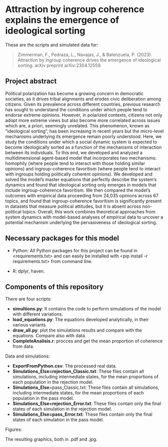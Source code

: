 # Attraction by ingroup coherence explains the emergence of ideological sorting

These are the scripts and simulated data for:

> Zimmerman, F., Pedraza, L., Navajas, J., & Balenzuela, P. (2023). Attraction by ingroup coherence drives the emergence of ideological sorting. arXiv preprint arXiv:2304.12559.

## Project abstract

Political polarization has become a growing concern in democratic societies, as it drives tribal alignments and erodes civic deliberation among citizens. Given its prevalence across different countries, previous research has sought to understand the conditions under which people tend to endorse extreme opinions. However, in polarized contexts, citizens not only adopt more extreme views but also become more correlated across issues which are, a priori, seemingly unrelated. This phenomenon, known as “ideological sorting”, has been increasing in recent years but the micro-level mechanisms underlying its emergence remain poorly understood. Here, we study the conditions under which a social dynamic system is expected to become ideologically sorted as a function of the mechanisms of interaction between its individuals. To this end, we developed and analyzed a multidimensional agent-based model that incorporates two mechanisms: homophily (where people tend to interact with those holding similar opinions) and ingroup-coherence favoritism (where people tend to interact with ingroups holding politically coherent opinions). We developed and solved the model’s master equations that perfectly describe the system’s dynamics and found that ideological sorting only emerges in models that include ingroup-coherence favoritism. We then compared the model’s outcomes with empirical data proceeding from 24,035 opinions across 67 topics, and found that ingroup-coherence favoritism is significantly present in datasets that measure political attitudes, but it is absent across non-political topics. Overall, this work combines theoretical approaches from system dynamics with model-based analyses of empirical data to uncover a potential mechanism underlying the pervasiveness of ideological sorting.


## Necessary packages for this model

* Python: All Python packages for this project can be found in <requirements.txt> and can easily be installed with <pip install -r requirements.txt> from command line.

* R: dplyr, haven.
	
## Components of this repository

There are four scripts:

* **simultions.py**: It contains the code to perform simulations of the model with different variations.
* **load_equations.py**: The equations developed analytically, in their various variants
* **draw_all.py**: plot the simulations results and compare with the equations. Compare also with data.
* **CompleteAnalisis.r**: procces and get the mean proportion of coherence from data.

Data and simulations:

* **ExportFromPython.csv**: The processed real data.
* **Simulations_Else=rejection_Classic.txt**: These files contain all simulations, including intermediate states, for the mean proportions of each population in the rejection model.
* **Simulations_Else**=pass_Classic.txt: These files contain all simulations, including intermediate states, for the mean proportions of each population in the pass model.
* **Simulations_Else=rejection_Error.txt**: These files contain only the final states of each simulation in the rejection model.
* **Simulations_Else=pass_Error.txt**: These files contain only the final states of each simulation in the pass model.

Figures:

The resulting graphics, both in .pdf and .jpg.